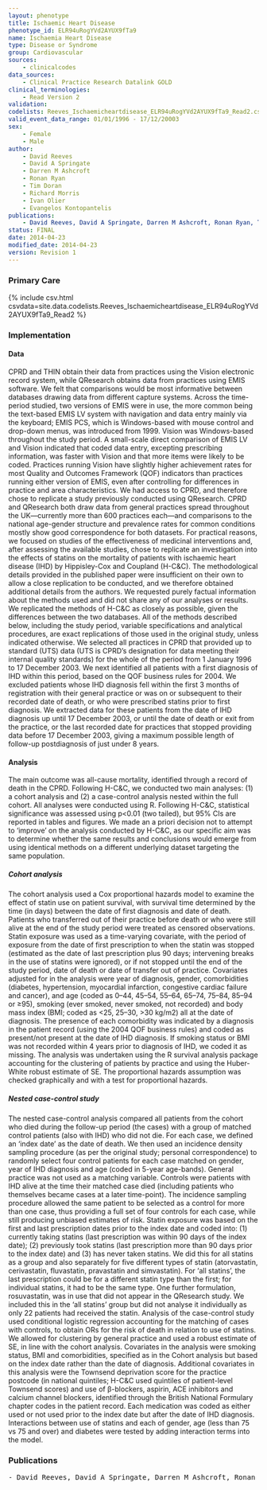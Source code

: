 ```yaml
---
layout: phenotype
title: Ischaemic Heart Disease
phenotype_id: ELR94uRogYVd2AYUX9fTa9
name: Ischaemia Heart Disease
type: Disease or Syndrome
group: Cardiovascular
sources: 
    - clinicalcodes 
data_sources:
    - Clinical Practice Research Datalink GOLD
clinical_terminologies:
    - Read Version 2
validation:
codelists: Reeves_Ischaemicheartdisease_ELR94uRogYVd2AYUX9fTa9_Read2.csv
valid_event_data_range: 01/01/1996 - 17/12/20003 
sex:
    - Female
    - Male
author:
    - David Reeves
    - David A Springate
    - Darren M Ashcroft
    - Ronan Ryan
    - Tim Doran
    - Richard Morris
    - Ivan Olier
    - Evangelos Kontopantelis
publications:
    - David Reeves, David A Springate, Darren M Ashcroft, Ronan Ryan, Tim Doran, Richard Morris, Ivan Olier, Evangelos Kontopantelis, Can analyses of electronic patient records be independently and externally validated? The effect of statins on the mortality of patients with ischaemic heart disease: a cohort study with nested case–control analysis. BMJ Open, 4:e004952 2014.
status: FINAL
date: 2014-04-23
modified_date: 2014-04-23
version: Revision 1
---
```


### Primary Care

{% include csv.html csvdata=site.data.codelists.Reeves_Ischaemicheartdisease_ELR94uRogYVd2AYUX9fTa9_Read2 %}

### Implementation

#### Data

CPRD and THIN obtain their data from practices using the Vision electronic record system, while QResearch obtains data from practices using EMIS software. We felt
that comparisons would be most informative between databases drawing data from different capture systems. Across the time-period studied, two versions of EMIS
were in use, the more common being the text-based EMIS LV system with navigation and data entry mainly via the keyboard; EMIS PCS, which is Windows-based
with mouse control and drop-down menus, was introduced from 1999. Vision was Windows-based throughout the study period. A small-scale direct comparison of
EMIS LV and Vision indicated that coded data entry, excepting prescribing information, was faster with Vision and that more items were likely to be coded. Practices
running Vision have slightly higher achievement rates for most Quality and Outcomes Framework (QOF) indicators than practices running either version of EMIS,
even after controlling for differences in practice and area characteristics. We had access to CPRD, and therefore chose to replicate a study previously conducted
using QResearch. CPRD and QResearch both draw data from general practices spread throughout the UK—currently more than 600 practices each—and comparisons
to the national age-gender structure and prevalence rates for common conditions mostly show good correspondence for both datasets. For practical reasons,
we focused on studies of the effectiveness of medicinal interventions and, after assessing the available studies, chose to replicate an investigation into the effects of
statins on the mortality of patients with ischaemic heart disease (IHD) by Hippisley-Cox and Coupland (H-C&C). The methodological details provided in the
published paper were insufficient on their own to allow a close replication to be conducted, and we therefore obtained additional details from the authors. We
requested purely factual information about the methods used and did not share any of our analyses or results. We replicated the methods of H-C&C as closely as possible,
given the differences between the two databases. All of the methods described below, including the study period, variable specifications and analytical procedures,
are exact replications of those used in the original study, unless indicated otherwise. We selected all practices in CPRD that provided up to standard (UTS) data (UTS is
CPRD’s designation for data meeting their internal quality standards) for the whole of the period from 1 January 1996 to 17 December 2003. We next identified
all patients with a first diagnosis of IHD within this period, based on the QOF business rules for 2004. We excluded patients whose IHD diagnosis fell within the
first 3 months of registration with their general practice or was on or subsequent to their recorded date of death, or who were prescribed statins prior to first diagnosis.
We extracted data for these patients from the date of IHD diagnosis up until 17 December 2003, or until the date of death or exit from the practice, or the last
recorded date for practices that stopped providing data before 17 December 2003, giving a maximum possible length of follow-up postdiagnosis of just under 8 years.

#### Analysis
The main outcome was all-cause mortality, identified through a record of death in the CPRD. Following H-C&C, we conducted two main analyses: (1) a cohort
analysis and (2) a case-control analysis nested within the full cohort. All analyses were conducted using R. Following H-C&C, statistical significance was assessed
using p<0.01 (two tailed), but 95% CIs are reported in tables and figures. We made an a priori decision not to attempt to ‘improve’ on the analysis conducted by H-C&C, as our
specific aim was to determine whether the same results and conclusions would emerge from using identical methods on a different underlying dataset targeting the
same population.

##### Cohort analysis
The cohort analysis used a Cox proportional hazards model to examine the effect of statin use on patient survival, with survival time determined by the time (in days)
between the date of first diagnosis and date of death. Patients who transferred out of their practice before death or who were still alive at the end of the study period were
treated as censored observations. Statin exposure was used as a time-varying covariate, with the period of exposure from the date of first prescription to when the statin was
stopped (estimated as the date of last prescription plus 90 days; intervening breaks in the use of statins were ignored), or if not stopped until the end of the study
period, date of death or date of transfer out of practice. Covariates adjusted for in the analysis were year of diagnosis, gender, comorbidities (diabetes, hypertension, myocardial
infarction, congestive cardiac failure and cancer), and age (coded as 0–44, 45–54, 55–64, 65–74, 75–84, 85–94 or ≥95), smoking (ever smoked, never smoked, not
recorded) and body mass index (BMI; coded as <25, 25–30, >30 kg/m2) all at the date of diagnosis. The presence of each comorbidity was indicated by a diagnosis in the
patient record (using the 2004 QOF business rules) and coded as present/not present at the date of IHD diagnosis. If smoking status or BMI was not recorded within 4 years
prior to diagnosis of IHD, we coded it as missing. The analysis was undertaken using the R survival analysis package accounting for the clustering of patients by
practice and using the Huber-White robust estimate of SE. The proportional hazards assumption was checked graphically and with a test for proportional hazards.

##### Nested case-control study
The nested case-control analysis compared all patients from the cohort who died during the follow-up period (the cases) with a group of matched control patients
(also with IHD) who did not die. For each case, we defined an ‘index date’ as the date of death. We then used an incidence density sampling procedure (as per
the original study; personal correspondence) to randomly select four control patients for each case matched on gender, year of IHD diagnosis and age (coded in
5-year age-bands). General practice was not used as a matching variable. Controls were patients with IHD alive at the time their matched case died (including patients
who themselves became cases at a later time-point). The incidence sampling procedure allowed the same patient to be selected as a control for more than one case, thus
providing a full set of four controls for each case, while still producing unbiased estimates of risk. Statin exposure was based on the first and last prescription
dates prior to the index date and coded into: (1) currently taking statins (last prescription was within 90 days of the index date); (2) previously took statins
(last prescription more than 90 days prior to the index date) and (3) has never taken statins. We did this for all statins as a group and also separately for five different
types of statin (atorvastatin, cerivastatin, fluvastatin, pravastatin and simvastatin). For ‘all statins’, the last prescription could be for a different statin type than the
first; for individual statins, it had to be the same type. One further formulation, rosuvastatin, was in use that did not appear in the QResearch study. We included this
in the ‘all statins’ group but did not analyse it individually as only 22 patients had received the statin. Analysis of the case-control study used conditional
logistic regression accounting for the matching of cases with controls, to obtain ORs for the risk of death in relation to use of statins. We allowed for clustering by
general practice and used a robust estimate of SE, in line with the cohort analysis. Covariates in the analysis were smoking status, BMI and comorbidities, specified
as in the Cohort analysis but based on the index date rather than the date of diagnosis. Additional covariates in this analysis were the Townsend deprivation score for
the practice postcode (in national quintiles; H-C&C used quintiles of patient-level Townsend scores) and use of β-blockers, aspirin, ACE inhibitors and calcium
channel blockers, identified through the British National Formulary chapter codes in the patient record. Each medication was coded as either used or
not used prior to the index date but after the date of IHD diagnosis. Interactions between use of statins and each of gender, age (less than 75 vs 75 and over) and
diabetes were tested by adding interaction terms into the model.

### Publications

<pre>
- David Reeves, David A Springate, Darren M Ashcroft, Ronan Ryan, Tim Doran, Richard Morris, Ivan Olier, Evangelos Kontopantelis, Can analyses of electronic patient records be independently and externally validated? The effect of statins on the mortality of patients with ischaemic heart disease: a cohort study with nested case–control analysis. BMJ Open, 4:e004952 2014.
</pre>
